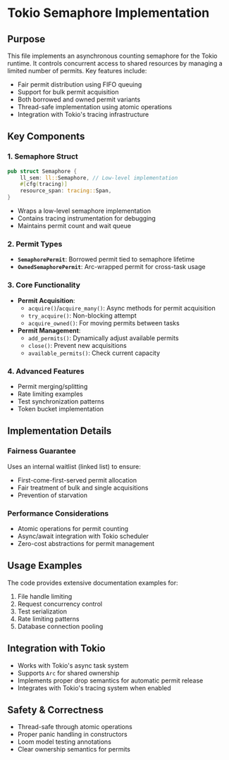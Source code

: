 # Tokio Semaphore Implementation

## Purpose
This file implements an asynchronous counting semaphore for the Tokio runtime. It controls concurrent access to shared resources by managing a limited number of permits. Key features include:
- Fair permit distribution using FIFO queuing
- Support for bulk permit acquisition
- Both borrowed and owned permit variants
- Thread-safe implementation using atomic operations
- Integration with Tokio's tracing infrastructure

## Key Components

### 1. Semaphore Struct
```rust
pub struct Semaphore {
    ll_sem: ll::Semaphore, // Low-level implementation
    #[cfg(tracing)]
    resource_span: tracing::Span,
}
```
- Wraps a low-level semaphore implementation
- Contains tracing instrumentation for debugging
- Maintains permit count and wait queue

### 2. Permit Types
- **`SemaphorePermit`**: Borrowed permit tied to semaphore lifetime
- **`OwnedSemaphorePermit`**: Arc-wrapped permit for cross-task usage

### 3. Core Functionality
- **Permit Acquisition**:
  - `acquire()`/`acquire_many()`: Async methods for permit acquisition
  - `try_acquire()`: Non-blocking attempt
  - `acquire_owned()`: For moving permits between tasks
- **Permit Management**:
  - `add_permits()`: Dynamically adjust available permits
  - `close()`: Prevent new acquisitions
  - `available_permits()`: Check current capacity

### 4. Advanced Features
- Permit merging/splitting
- Rate limiting examples
- Test synchronization patterns
- Token bucket implementation

## Implementation Details

### Fairness Guarantee
Uses an internal waitlist (linked list) to ensure:
- First-come-first-served permit allocation
- Fair treatment of bulk and single acquisitions
- Prevention of starvation

### Performance Considerations
- Atomic operations for permit counting
- Async/await integration with Tokio scheduler
- Zero-cost abstractions for permit management

## Usage Examples
The code provides extensive documentation examples for:
1. File handle limiting
2. Request concurrency control
3. Test serialization
4. Rate limiting patterns
5. Database connection pooling

## Integration with Tokio
- Works with Tokio's async task system
- Supports `Arc` for shared ownership
- Implements proper drop semantics for automatic permit release
- Integrates with Tokio's tracing system when enabled

## Safety & Correctness
- Thread-safe through atomic operations
- Proper panic handling in constructors
- Loom model testing annotations
- Clear ownership semantics for permits
